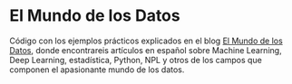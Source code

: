 # El Mundo de los Datos
Código con los ejemplos prácticos explicados en el blog [El Mundo de los Datos](https://www.elmundodelosdatos.com), donde encontrareis artículos en español sobre Machine Learning, Deep Learning, estadística, Python, NPL y otros de los campos que componen el apasionante mundo de los datos.
